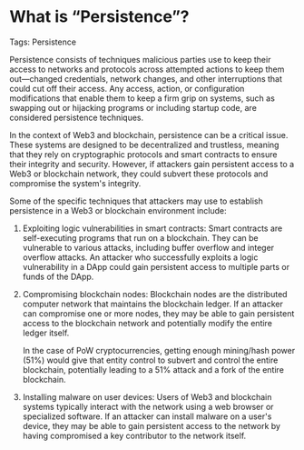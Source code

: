 # What is “Persistence”?

Tags: Persistence

Persistence consists of techniques malicious parties use to keep their access to networks and protocols across attempted actions to keep them out—changed credentials, network changes, and other interruptions that could cut off their access. Any access, action, or configuration modifications that enable them to keep a firm grip on systems, such as swapping out or hijacking programs or including startup code, are considered persistence techniques.

In the context of Web3 and blockchain, persistence can be a critical issue. These systems are designed to be decentralized and trustless, meaning that they rely on cryptographic protocols and smart contracts to ensure their integrity and security. However, if attackers gain persistent access to a Web3 or blockchain network, they could subvert these protocols and compromise the system's integrity.

Some of the specific techniques that attackers may use to establish persistence in a Web3 or blockchain environment include:

1. Exploiting logic vulnerabilities in smart contracts: Smart contracts are self-executing programs that run on a blockchain. They can be vulnerable to various attacks, including buffer overflow and integer overflow attacks. An attacker who successfully exploits a logic vulnerability in a DApp could gain persistent access to multiple parts or funds of the DApp.
2. Compromising blockchain nodes: Blockchain nodes are the distributed computer network that maintains the blockchain ledger. If an attacker can compromise one or more nodes, they may be able to gain persistent access to the blockchain network and potentially modify the entire ledger itself.
    
    In the case of PoW cryptocurrencies, getting enough mining/hash power (51%) would give that entity control to subvert and control the entire blockchain, potentially leading to a 51% attack and a fork of the entire blockchain. 
    
3. Installing malware on user devices: Users of Web3 and blockchain systems typically interact with the network using a web browser or specialized software. If an attacker can install malware on a user's device, they may be able to gain persistent access to the network by having compromised a key contributor to the network itself.